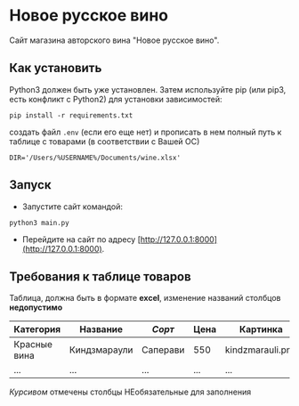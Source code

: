 # Новое русское вино

Сайт магазина авторского вина "Новое русское вино".

## Как установить

Python3 должен быть уже установлен. Затем используйте pip (или pip3, есть конфликт с Python2) для установки зависимостей:
```
pip install -r requirements.txt
```
создать файл `.env` (если его еще нет) и прописать в нем полный путь к таблице с товарами (в соответствии с Вашей ОС)

```
DIR='/Users/%USERNAME%/Documents/wine.xlsx'
```



## Запуск

- Запустите сайт командой:
```
python3 main.py
```
- Перейдите на сайт по адресу [http://127.0.0.1:8000](http://127.0.0.1:8000).

## Требования к таблице товаров

Таблица, должна быть в формате **excel**, изменение названий столбцов **недопустимо**

| Категория    | Название     | _Сорт_   | Цена | Картинка         | _Акция_ |
|--------------|--------------|----------|------|------------------|---------|
| Красные вина | Киндзмараули | Саперави | 550  | kindzmarauli.png | Скидка  |
| ...          | ...          | ...      | ...  | ...              | ...     |

*Курсивом* отмечены столбцы НЕобязательные для заполнения

